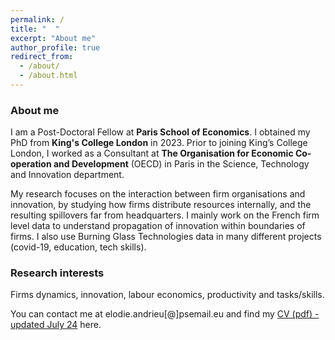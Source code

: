 ```yaml
---
permalink: /
title: "  "
excerpt: "About me"
author_profile: true
redirect_from: 
  - /about/
  - /about.html
---
```

### About me

I am a Post-Doctoral Fellow at **Paris School of Economics**. I obtained my PhD from **King's College London** in 2023. Prior to joining King’s College London, I worked as a Consultant at **The Organisation for Economic Co-operation and Development** (OECD) in Paris in the Science, Technology and Innovation department.

My research focuses on the interaction between firm organisations and innovation, by studying how firms distribute resources internally, and the resulting spillovers far from headquarters. I mainly work on the French firm level data to understand propagation of innovation within boundaries of firms. I also use Burning Glass Technologies data in many different projects (covid-19, education, tech skills). 

### Research interests

Firms dynamics, innovation, labour economics, productivity and tasks/skills.

You can contact me at elodie.andrieu[@]psemail.eu and find my [CV (pdf) - updated July 24](http://elodieandrieu.github.io/files/CV_andrieu_v1.pdf) here.
